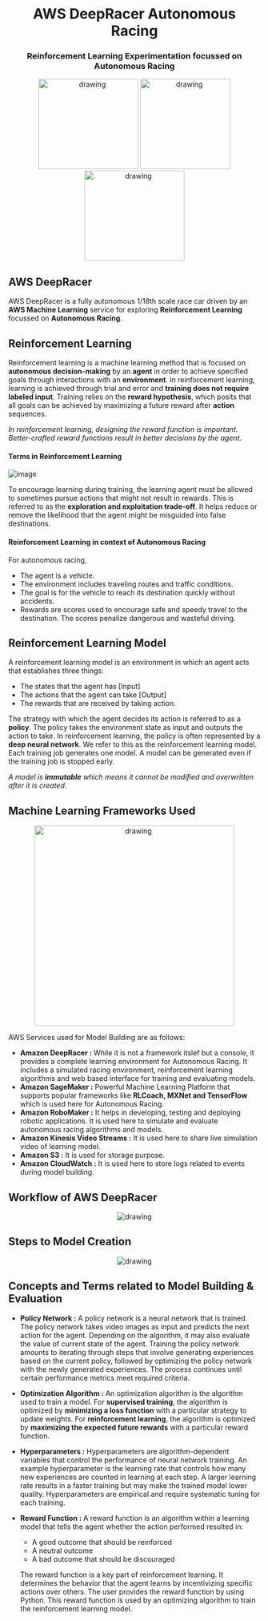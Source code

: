 <h1 align="center"> AWS DeepRacer Autonomous Racing </h1>

<h3 align="center"> Reinforcement Learning Experimentation focussed on Autonomous Racing </h3>

<p align="center">

<img src="https://github.com/manishkr1754/AWS_DeepRacer_Autonomous_Racing/assets/114581035/67ae7619-8ec6-48d5-a1b9-10c75bf41ab0" alt="drawing" width="200" height="180"/>

<img src="https://github.com/manishkr1754/AWS_DeepRacer_Autonomous_Racing/assets/114581035/e4bc6d00-525e-41e9-9a6d-a18befbea0f7" alt="drawing" width="180" height="180"/>

<img src="https://github.com/manishkr1754/AWS_DeepRacer_Autonomous_Racing/assets/114581035/a40e3bf9-18c1-4b88-8443-a5cd5d4dd906" alt="drawing" width="200" height="180"/>

</p>

## AWS DeepRacer

AWS DeepRacer is a fully autonomous 1/18th scale race car driven by an **AWS Machine Learning** service for exploring **Reinforcement Learning** focussed on **Autonomous Racing**.

## Reinforcement Learning

Reinforcement learning is a machine learning method that is focused on **autonomous decision-making** by an **agent** in order to achieve specified goals through interactions with an **environment**. In reinforcement learning, learning is achieved through trial and error and **training does not require labeled input**. Training relies on the **reward hypothesis**, which posits that all goals can be achieved by maximizing a future reward after **action** sequences. 

*In reinforcement learning, designing the reward function is important. Better-crafted reward functions result in better decisions by the agent.*


#### Terms in Reinforcement Learning
![image](https://github.com/manishkr1754/AWS_DeepRacer_Autonomous_Racing/assets/114581035/be83035f-9cfa-414b-9995-ff84f493b2b3)


To encourage learning during training, the learning agent must be allowed to sometimes pursue actions that might not result in rewards. This is referred to as the **exploration and exploitation trade-off**. It helps reduce or remove the likelihood that the agent might be misguided into false destinations.

#### Reinforcement Learning in context of Autonomous Racing
For autonomous racing,
- The agent is a vehicle.
- The environment includes traveling routes and traffic conditions.
- The goal is for the vehicle to reach its destination quickly without accidents.
- Rewards are scores used to encourage safe and speedy travel to the destination. The scores penalize dangerous and wasteful driving.

 ## Reinforcement Learning Model

A reinforcement learning model is an environment in which an agent acts that establishes three things: 
- The states that the agent has [Input]
- The actions that the agent can take [Output]
- The rewards that are received by taking action.

The strategy with which the agent decides its action is referred to as a **policy**. The policy takes the environment state as input and outputs the action to take. In reinforcement learning, the policy is often represented by a **deep neural network**. We refer to this as the reinforcement learning model. Each training job generates one model. A model can be generated even if the training job is stopped early. 

*A model is **immutable** which means it cannot be modified and overwritten after it is created.* 

## Machine Learning Frameworks Used

<p align="center">
<img src="https://github.com/manishkr1754/AWS_DeepRacer_Autonomous_Racing/assets/114581035/3572a5ee-f2ca-42c2-9cda-034edfb6bb60" alt="drawing" height="400"/>
</p>

AWS Services used for Model Building are as follows: 
- **Amazon DeepRacer :** While it is not a framework itslef but a console, it provides a complete learning environment for Autonomous Racing. It includes a simulated racing environment, reinforcement learning algorithms and web based interface for training and evaluating models.
- **Amazon SageMaker :** Powerful Machine Learning Platform that supports popular frameworks like **RLCoach, MXNet and TensorFlow** which is used here for Autonomous Racing.
- **Amazon RoboMaker :** It helps in developing, testing and deploying robotic applications. It is used here to simulate and evaluate autonomous racing algorithms and models.
- **Amazon Kinesis Video Streams :** It is used here to share live simulation video of learning model.
- **Amazon S3 :** It is used for storage purpose.
- **Amazon CloudWatch :** It is used here to store logs related to events during model building.


## Workflow of AWS DeepRacer

<p align="center">
<img src="https://github.com/manishkr1754/AWS_DeepRacer_Autonomous_Racing/assets/114581035/91bea88c-84b9-414d-8bdc-17988c1ded8a" alt="drawing" />
</p>


## Steps to Model Creation

<p align="center">
<img src="https://github.com/manishkr1754/AWS_DeepRacer_Autonomous_Racing/assets/114581035/897bbe10-cfa9-42c7-b78e-4a8bd9408441" alt="drawing" />
</p>


## Concepts and Terms related to Model Building & Evaluation

- **Policy Network :** A policy network is a neural network that is trained. The policy network takes video images as input and predicts the next action for the agent. Depending on the algorithm, it may also evaluate the value of current state of the agent. Training the policy network amounts to iterating through steps that involve generating experiences based on the current policy, followed by optimizing the policy network with the newly generated experiences. The process continues until certain performance metrics meet required criteria.  
- **Optimization Algorithm :** An optimization algorithm is the algorithm used to train a model. For **supervised training**, the algorithm is optimized by **minimizing a loss function** with a particular strategy to update weights. For **reinforcement learning**, the algorithm is optimized by **maximizing the expected future rewards** with a particular reward function.
- **Hyperparameters :** Hyperparameters are algorithm-dependent variables that control the performance of neural network training. An example hyperparameter is the learning rate that controls how many new experiences are counted in learning at each step. A larger learning rate results in a faster training but may make the trained model lower quality. Hyperparameters are empirical and require systematic tuning for each training.
- **Reward Function :** A reward function is an algorithm within a learning model that tells the agent whether the action performed resulted in:
  
     - A good outcome that should be reinforced
     - A neutral outcome
     - A bad outcome that should be discouraged

  The reward function is a key part of reinforcement learning. It determines the behavior that the agent learns by incentivizing specific actions over others. The user provides the reward function by using Python. This reward function is used by an optimizing algorithm to train the reinforcement learning model.





